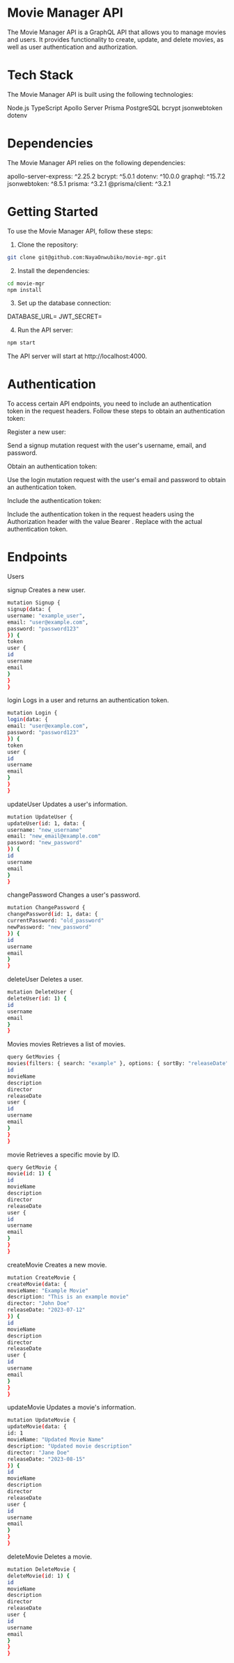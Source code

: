# Movie Manager API

The Movie Manager API is a GraphQL API that allows you to manage movies and users. It provides functionality to create, update, and delete movies, as well as user authentication and authorization.

# Tech Stack

The Movie Manager API is built using the following technologies:

Node.js
TypeScript
Apollo Server
Prisma
PostgreSQL
bcrypt
jsonwebtoken
dotenv

# Dependencies

The Movie Manager API relies on the following dependencies:

apollo-server-express: ^2.25.2
bcrypt: ^5.0.1
dotenv: ^10.0.0
graphql: ^15.7.2
jsonwebtoken: ^8.5.1
prisma: ^3.2.1
@prisma/client: ^3.2.1

# Getting Started

To use the Movie Manager API, follow these steps:

1. Clone the repository:

```bash
git clone git@github.com:NayaOnwubiko/movie-mgr.git
```

2. Install the dependencies:

```bash
cd movie-mgr
npm install
```

3. Set up the database connection:

DATABASE_URL=<database-url>
JWT_SECRET=<jwt-secret>

4. Run the API server:

```bash
npm start
```

The API server will start at http://localhost:4000.

# Authentication

To access certain API endpoints, you need to include an authentication token in the request headers. Follow these steps to obtain an authentication token:

Register a new user:

Send a signup mutation request with the user's username, email, and password.

Obtain an authentication token:

Use the login mutation request with the user's email and password to obtain an authentication token.

Include the authentication token:

Include the authentication token in the request headers using the Authorization header with the value Bearer <token>. Replace <token> with the actual authentication token.

# Endpoints

Users

signup
Creates a new user.

```bash
mutation Signup {
signup(data: {
username: "example_user",
email: "user@example.com",
password: "password123"
}) {
token
user {
id
username
email
}
}
}
```

login
Logs in a user and returns an authentication token.

```bash
mutation Login {
login(data: {
email: "user@example.com",
password: "password123"
}) {
token
user {
id
username
email
}
}
}
```

updateUser
Updates a user's information.

```bash
mutation UpdateUser {
updateUser(id: 1, data: {
username: "new_username"
email: "new_email@example.com"
password: "new_password"
}) {
id
username
email
}
}
```

changePassword
Changes a user's password.

```bash
mutation ChangePassword {
changePassword(id: 1, data: {
currentPassword: "old_password"
newPassword: "new_password"
}) {
id
username
email
}
}
```

deleteUser
Deletes a user.

```bash
mutation DeleteUser {
deleteUser(id: 1) {
id
username
email
}
}
```

Movies
movies
Retrieves a list of movies.

```bash
query GetMovies {
movies(filters: { search: "example" }, options: { sortBy: "releaseDate", sortOrder: "asc" }) {
id
movieName
description
director
releaseDate
user {
id
username
email
}
}
}
```

movie
Retrieves a specific movie by ID.

```bash
query GetMovie {
movie(id: 1) {
id
movieName
description
director
releaseDate
user {
id
username
email
}
}
}
```

createMovie
Creates a new movie.

```bash
mutation CreateMovie {
createMovie(data: {
movieName: "Example Movie"
description: "This is an example movie"
director: "John Doe"
releaseDate: "2023-07-12"
}) {
id
movieName
description
director
releaseDate
user {
id
username
email
}
}
}
```

updateMovie
Updates a movie's information.

```bash
mutation UpdateMovie {
updateMovie(data: {
id: 1
movieName: "Updated Movie Name"
description: "Updated movie description"
director: "Jane Doe"
releaseDate: "2023-08-15"
}) {
id
movieName
description
director
releaseDate
user {
id
username
email
}
}
}
```

deleteMovie
Deletes a movie.

```bash
mutation DeleteMovie {
deleteMovie(id: 1) {
id
movieName
description
director
releaseDate
user {
id
username
email
}
}
}
```
